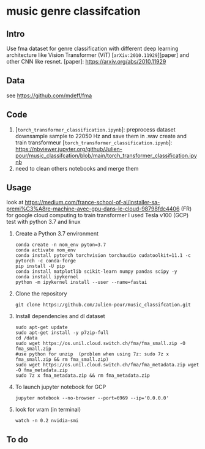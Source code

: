 # music genre classifcation

## Intro
Use fma dataset for genre classification with different deep learning architecture like Vision Transformer (ViT) [`arXiv:2010.11929`][paper] and other CNN like resnet.
[paper]: https://arxiv.org/abs/2010.11929



## Data
see <https://github.com/mdeff/fma>

## Code 
1. [`torch_transformer_classification.ipynb`]: preprocess dataset downsample sample to 22050 Hz and save them in .wav create and train transformeur
[`torch_transformer_classification.ipynb`]:     https://nbviewer.jupyter.org/github/Julien-pour/music_classifcation/blob/main/torch_transformer_classification.ipynb
2. need to clean others notebooks and merge them

## Usage
look at https://medium.com/france-school-of-ai/installer-sa-premi%C3%A8re-machine-avec-gpu-dans-le-cloud-98798fdc4406 (FR) for google cloud computing to train transformer I used Tesla v100 (GCP)
test with python 3.7 and linux
1. Create a Python 3.7 environment
    ```
    conda create -n nom_env pyton=3.7
    conda activate nom_env
    conda install pytorch torchvision torchaudio cudatoolkit=11.1 -c pytorch -c conda-forge
    pip install -U pip
    conda install matplotlib scikit-learn numpy pandas scipy -y
    conda install ipykernel
    python -m ipykernel install --user --name=fastai
    ```
1. Clone the repository
    ```
    git clone https://github.com/Julien-pour/music_classifcation.git
    ```
1. Install dependencies and dl dataset
    ```
    sudo apt-get update
    sudo apt-get install -y p7zip-full
    cd /data
    sudo wget https://os.unil.cloud.switch.ch/fma/fma_small.zip -O fma_small.zip   
    #use python for unzip  (problem when using 7z: sudo 7z x fma_small.zip && rm fma_small.zip)
    sudo wget https://os.unil.cloud.switch.ch/fma/fma_metadata.zip wget -O fma_metadata.zip
    sudo 7z x fma_metadata.zip && rm fma_metadata.zip
    ```
1. To launch jupyter notebook for GCP
    ```
    jupyter notebook --no-browser --port=6969 --ip='0.0.0.0'
    ```
1. look for vram (in terminal)
    ```
    watch -n 0.2 nvidia-smi
    ```
    
## To do
